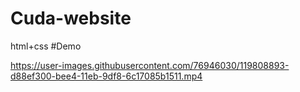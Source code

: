 # Cuda-website
html+css
#Demo

https://user-images.githubusercontent.com/76946030/119808893-d88ef300-bee4-11eb-9df8-6c17085b1511.mp4

